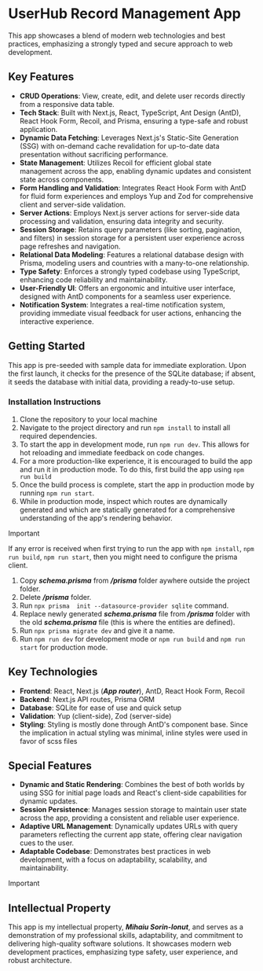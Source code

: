 # UserHub Record Management App

This app showcases a blend of modern web technologies and best practices, emphasizing a strongly typed and secure approach to web development.

## Key Features

-   **CRUD Operations**: View, create, edit, and delete user records directly from a responsive data table.
-   **Tech Stack**: Built with Next.js, React, TypeScript, Ant Design (AntD), React Hook Form, Recoil, and Prisma, ensuring a type-safe and robust application.
-   **Dynamic Data Fetching**: Leverages Next.js's Static-Site Generation (SSG) with on-demand cache revalidation for up-to-date data presentation without sacrificing performance.
-   **State Management**: Utilizes Recoil for efficient global state management across the app, enabling dynamic updates and consistent state across components.
-   **Form Handling and Validation**: Integrates React Hook Form with AntD for fluid form experiences and employs Yup and Zod for comprehensive client and server-side validation.
-   **Server Actions**: Employs Next.js server actions for server-side data processing and validation, ensuring data integrity and security.
-   **Session Storage**: Retains query parameters (like sorting, pagination, and filters) in session storage for a persistent user experience across page refreshes and navigation.
-   **Relational Data Modeling**: Features a relational database design with Prisma, modeling users and countries with a many-to-one relationship.
-   **Type Safety**: Enforces a strongly typed codebase using TypeScript, enhancing code reliability and maintainability.
-   **User-Friendly UI**: Offers an ergonomic and intuitive user interface, designed with AntD components for a seamless user experience.
-   **Notification System**: Integrates a real-time notification system, providing immediate visual feedback for user actions, enhancing the interactive experience.

## Getting Started

This app is pre-seeded with sample data for immediate exploration. Upon the first launch, it checks for the presence of the SQLite database; if absent, it seeds the database with initial data, providing a ready-to-use setup.

### Installation Instructions

1. Clone the repository to your local machine
2. Navigate to the project directory and run `npm install` to install all required dependencies.
3. To start the app in development mode, run `npm run dev`. This allows for hot reloading and immediate feedback on code changes.
4. For a more production-like experience, it is encouraged to build the app and run it in production mode. To do this, first build the app using `npm run build`
5. Once the build process is complete, start the app in production mode by running `npm run start`.
6. While in production mode, inspect which routes are dynamically generated and which are statically generated for a comprehensive understanding of the app's rendering behavior.

> [!IMPORTANT]
> If any error is received when first trying to run the app with `npm install`, `npm run build`, `npm run start`, then you might need to configure the prisma client.

1. Copy **_schema.prisma_** from **_/prisma_** folder aywhere outside the project folder.
2. Delete **_/prisma_** folder.
3. Run `npx prisma  init --datasource-provider sqlite` command.
4. Replace newly generated **_schema.prisma_** file from **_/prisma_** folder with the old **_schema.prisma_** file (this is where the entities are defined).
5. Run `npx prisma migrate dev` and give it a name.
6. Run `npm run dev` for development mode or `npm run build` and `npm run start` for production mode.

## Key Technologies

-   **Frontend**: React, Next.js (**_App router_**), AntD, React Hook Form, Recoil
-   **Backend**: Next.js API routes, Prisma ORM
-   **Database**: SQLite for ease of use and quick setup
-   **Validation**: Yup (client-side), Zod (server-side)
-   **Styling**: Styling is mostly done through AntD's component base. Since the implication in actual styling was minimal, inline styles were used in favor of scss files

## Special Features

-   **Dynamic and Static Rendering**: Combines the best of both worlds by using SSG for initial page loads and React's client-side capabilities for dynamic updates.
-   **Session Persistence**: Manages session storage to maintain user state across the app, providing a consistent and reliable user experience.
-   **Adaptive URL Management**: Dynamically updates URLs with query parameters reflecting the current app state, offering clear navigation cues to the user.
-   **Adaptable Codebase**: Demonstrates best practices in web development, with a focus on adaptability, scalability, and maintainability.

> [!IMPORTANT]
>
> ## Intellectual Property
>
> This app is my intellectual property, **_Mihaiu Sorin-Ionut_**, and serves as a demonstration of my professional skills, adaptability, and commitment to delivering high-quality software solutions. It showcases modern web development practices, emphasizing type safety, user experience, and robust architecture.
